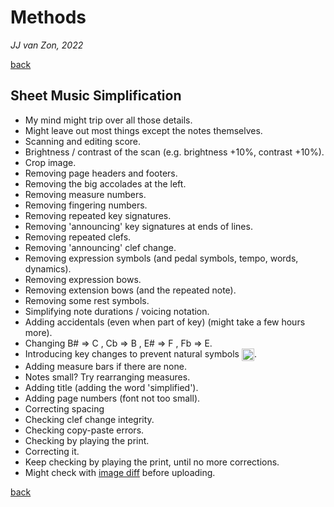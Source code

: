 Methods
=======

*JJ van Zon, 2022*

[back](./README.md)

Sheet Music Simplification
--------------------------

- My mind might trip over all those details.  
- Might leave out most things except the notes themselves.
- Scanning and editing score.  
- Brightness / contrast of the scan (e.g. brightness +10%, contrast +10%).
- Crop image.
- Removing page headers and footers.
- Removing the big accolades at the left.
- Removing measure numbers.
- Removing fingering numbers.
- Removing repeated key signatures.
- Removing 'announcing' key signatures at ends of lines.
- Removing repeated clefs.
- Removing 'announcing' clef change.
- Removing expression symbols (and pedal symbols, tempo, words, dynamics).
- Removing expression bows.
- Removing extension bows (and the repeated note).
- Removing some rest symbols.
- Simplifying note durations / voicing notation.
- Adding accidentals (even when part of key) (might take a few hours more).
- Changing B# => C , Cb => B , E# => F , Fb => E.
- Introducing key changes to prevent natural symbols <img src="https://jjvanzon.github.io/Piano-Playing-Docs/resources/natural-symbol.png" height="20" style="vertical-align:middle" />.
- Adding measure bars if there are none.
- Notes small? Try rearranging measures.
- Adding title (adding the word 'simplified').
- Adding page numbers (font not too small).
- Correcting spacing
- Checking clef change integrity.
- Checking copy-paste errors.
- Checking by playing the print.
- Correcting it.
- Keep checking by playing the print, until no more corrections.
- Might check with <a href="https://online-image-comparison.com" target="blank">image diff</a> before uploading.

[back](./README.md)